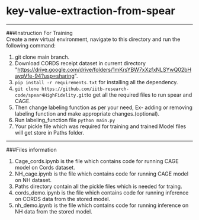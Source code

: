 # key-value-extraction-from-spear
---------------------------------------------------------------------------------------------------------------------------------------------------------------
###Instruction For Training<br>
Create a new virtual environment, navigate to this directory and run the following command:
1. git clone main branch.<br>
2. Download CORDS receipt dataset in current directory "https://drive.google.com/drive/folders/1mKrsYBW7xXzfxNLSYwQ02bHayqVfe-94?usp=sharing".
3.  ```pip install -r requirements.txt``` for installing all the dependency.
4.  ```git clone https://github.com/iitb-research-code/spear4HighFidelity.git```to get all the required files to run spear and CAGE.<br>
5. Then change labeling function as per your need, Ex- adding or removing labeling function and make appropriate changes.(optional).<br>
6. Run labeling_function file ```python main.py```
7. Your pickle file which was required for training and trained Model files will get store in Paths folder.<br>
---------------------------------------------------------------------------------------------------------------------------------------------------------------
###Files information<br>
1. Cage_cords.ipynb is the file which contains code for running CAGE model on Cords dataset.<br>
2. NH_cage.ipynb is the file which contains code for running CAGE model on NH dataset.<br>
3. Paths directory contain all the pickle files which is needed for traing.<br>
4. cords_demo.ipynb is the file which contains code for running inference on CORDS data from the stored model.<br>
5. nh_demo.ipynb is the file which contains code for running inference on NH data from the stored model.<br>
